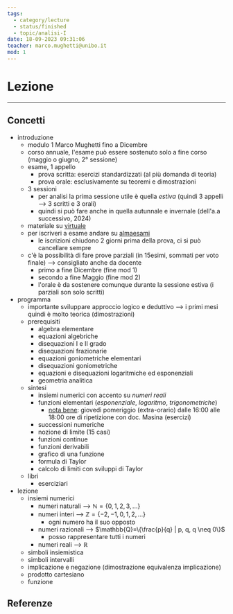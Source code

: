 ```yaml
---
tags:
  - category/lecture
  - status/finished
  - topic/analisi-I
date: 18-09-2023 09:31:06
teacher: marco.mughetti@unibo.it
mod: 1
---
```

# Lezione
---
## Concetti
- introduzione
	- modulo 1 Marco Mughetti fino a Dicembre
	- corso annuale, l'esame può essere sostenuto solo a fine corso (maggio o giugno, 2° sessione)
	- esame, 1 appello
		- prova scritta: esercizi standardizzati (al più domanda di teoria)
		- prova orale: esclusivamente su teoremi e dimostrazioni
	- 3 sessioni
		- per analisi la prima sessione utile è quella _estiva_ (quindi 3 appelli --> 3 scritti e 3 orali)
		- quindi si può fare anche in quella autunnale e invernale (dell'a.a successivo, 2024)
	- materiale su [virtuale](https://virtuale.unibo.it/)
	- per iscriveri a esame andare su [almaesami](https://almaesami.unibo.it/)
		- le iscrizioni chiudono 2 giorni prima della prova, ci si può cancellare sempre
	- c'è la possibilità di fare prove parziali (in 15esimi, sommati per voto finale) --> consigliato anche da docente
		- primo a fine Dicembre (fine mod 1)
		- secondo a fine Maggio (fine mod 2)
		- l'orale è da sostenere comunque durante la sessione estiva (i parziali son solo scritti)
- programma
	- importante sviluppare approccio logico e deduttivo --> i primi mesi quindi è molto teorica (dimostrazioni)
	- prerequisiti
		- algebra elementare
		- equazioni algebriche
		- disequazioni I e II grado
		- disequazioni frazionarie
		- equazioni goniometriche elementari
		- disequazioni goniometriche
		- equazioni e disequazioni logaritmiche ed esponenziali
		- geometria analitica
	- sintesi
		- insiemi numerici con accento su _numeri reali_
		- funzioni elementari (_esponenziale_, _logaritmo_, _trigonometriche_)
			- <u>nota bene</u>: giovedì pomeriggio (extra-orario) dalle 16:00 alle 18:00 ore di ripetizione con doc. Masina (esercizi)
		- successioni numeriche
		- nozione di limite (15 casi)
		- funzioni continue
		- funzioni derivabili
		- grafico di una funzione
		- formula di Taylor
		- calcolo di limiti con sviluppi di Taylor
	- libri
		- eserciziari
- lezione
	- insiemi numerici
		- numeri naturali --> $\mathbb{N}=\{0, 1, 2, 3, ...\}$
		- numeri interi --> $\mathbb{Z}=\{-2, -1, 0, 1, 2, ...\}$
			- ogni numero ha il suo opposto
		- numeri razionali --> $\mathbb{Q}=\{\frac{p}{q} | p, q, q \neq 0\}$
			- posso rappresentare tutti i numeri
		- numeri reali --> $\mathbb{R}$
	- simboli insiemistica
	- simboli intervalli
	- implicazione e negazione (dimostrazione equivalenza implicazione)
	- prodotto cartesiano
	- funzione

## Referenze
